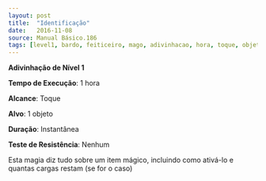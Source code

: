 ```yaml
---
layout: post
title:  "Identificação"
date:   2016-11-08
source: Manual Básico.186
tags: [level1, bardo, feiticeiro, mago, adivinhacao, hora, toque, objeto, instantanea, nenhum]
---
```


**Adivinhação de Nível 1**

**Tempo de Execução**: 1 hora

**Alcance**: Toque

**Alvo**: 1 objeto

**Duração**: Instantânea

**Teste de Resistência**: Nenhum

Esta magia diz tudo sobre um item mágico, incluindo como ativá-lo e quantas cargas restam (se for o caso)